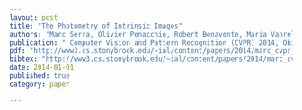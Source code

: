 ```yaml
---
layout: post
title: "The Photometry of Intrinsic Images"
authors: "Marc Serra, Olivier Penacchio, Robert Benavente, Maria Vanrell, Dimitris Samaras"
publication: " Computer Vision and Pattern Recognition (CVPR) 2014, Ohio/USA"
pdf: "http://www3.cs.stonybrook.edu/~ial/content/papers/2014/marc_cvpr_2040.pdf"
bibtex: "http://www3.cs.stonybrook.edu/~ial/content/papers/2014/marc_cvpr_2040.bib"
date: 2014-01-01
published: true
category: paper

---
```



